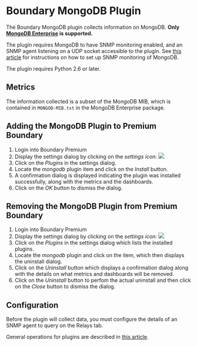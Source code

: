 Boundary MongoDB Plugin
=======================

The Boundary MongoDB plugin collects information on MongoDB.
**Only [MongoDB Enterprise](http://www.mongodb.com/products/mongodb-enterprise) is supported.**

The plugin requires MongoDB to have SNMP monitoring enabled, and an SNMP agent listening on a UDP socket accessible
to the plugin.  See [this article](http://docs.mongodb.org/manual/tutorial/monitor-with-snmp/) for instructions
on how to set up SNMP monitoring of MongoDB. 

The plugin requires Python 2.6 or later.

## Metrics

The information collected is a subset of the MongoDB MIB, which is contained in `MONGOD-MIB.txt` in the MongoDB
Enterprise package.

## Adding the MongoDB Plugin to Premium Boundary

1. Login into Boundary Premium
2. Display the settings dialog by clicking on the _settings icon_: ![](src/main/resources/settings_icon.png)
3. Click on the _Plugins_ in the settings dialog.
4. Locate the _mongodb_ plugin item and click on the _Install_ button.
5. A confirmation dialog is displayed indicating the plugin was installed successfully, along with the metrics and the dashboards.
6. Click on the _OK_ button to dismiss the dialog.

## Removing the MongoDB Plugin from Premium Boundary

1. Login into Boundary Premium
2. Display the settings dialog by clicking on the _settings icon_: ![](src/main/resources/settings_icon.png)
3. Click on the _Plugins_ in the settings dialog which lists the installed plugins.
4. Locate the _mongodb_ plugin and click on the item, which then displays the uninstall dialog.
5. Click on the _Uninstall_ button which displays a confirmation dialog along with the details on what metrics and dashboards will be removed.
6. Click on the _Uninstall_ button to perfom the actual uninstall and then click on the _Close_ button to dismiss the dialog.

## Configuration

Before the plugin will collect data, you must configure the details of an SNMP agent to query on the Relays
tab.

General operations for plugins are described in [this article](http://premium-support.boundary.com/customer/portal/articles/1635550-plugins---how-to).

